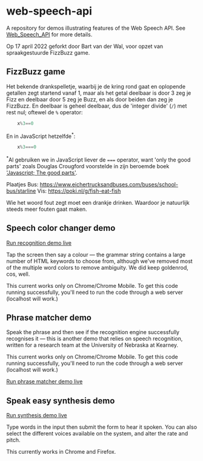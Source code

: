 # web-speech-api

A repository for demos illustrating features of the Web Speech API. See [Web_Speech_API](https://developer.mozilla.org/en-US/docs/Web/API/Web_Speech_API) for more details.

Op 17 april 2022 geforkt door Bart van der Wal, voor opzet van spraakgestuurde FizzBuzz game.

## FizzBuzz game

Het bekende drankspelletje, waarbij je de kring rond gaat en oplopende getallen zegt startend vanaf 1, maar als het getal deelbaar is door 3 zeg je Fizz en deelbaar door 5 zeg je Buzz, en als door beiden dan zeg je FizzBuzz. En deelbaar is geheel deelbaar, dus de 'integer divide' (`/`) met rest nul; oftewel de `%` operator:

```java
    x%3==0
```

En in JavaScript hetzelfde<sup>*</sup>:

```javascript
    x%3===0
```

<sup>*</sup>Al gebruiken we in JavaScript liever de `===` operator, want 'only the good parts' zoals Douglas 
Crougford voorstelde in zijn beroemde boek ['Javascript; The good parts'](https://www.bol.com/nl/nl/f/javascript/9200000022199048/).

Plaatjes
Bus: <https://www.eichertrucksandbuses.com/buses/school-bus/starline>
Vis: <https://poki.nl/g/fish-eat-fish>

Wie het woord fout zegt moet een drankje drinken. Waardoor je natuurlijk steeds meer fouten gaat maken.
## Speech color changer demo

[Run recognition demo live](https://mdn.github.io/web-speech-api/speech-color-changer/)

Tap the screen then say a colour — the grammar string contains a large number of HTML keywords to choose from, although we've removed most of the multiple word colors to remove ambiguity. We did keep goldenrod, cos, well.

This current works only on Chrome/Chrome Mobile. To get this code running successfully, you'll need to run the code through a web server (localhost will work.)

## Phrase matcher demo

Speak the phrase and then see if the recognition engine successfully recognises it — this is another demo that relies on speech recognition, written for a research team at the University of Nebraska at Kearney.

This current works only on Chrome/Chrome Mobile. To get this code running successfully, you'll need to run the code through a web server (localhost will work.)

[Run phrase matcher demo live](https://mdn.github.io/web-speech-api/phrase-matcher/)

## Speak easy synthesis demo

[Run synthesis demo live](https://mdn.github.io/web-speech-api/speak-easy-synthesis/)

Type words in the input then submit the form to hear it spoken. You can also select the different voices available on the system, and alter the rate and pitch.

This currently works in Chrome and Firefox.
